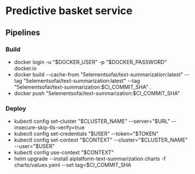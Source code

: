 # Predictive basket service

## Pipelines

### Build

- docker login -u "$DOCKER_USER" -p "$DOCKER_PASSWORD" docker.io
- docker build --cache-from "5elementsofai/text-summarization:latest" --tag "5elementsofai/text-summarization:latest" --tag "5elementsofai/text-summarization:$CI_COMMIT_SHA" .
- docker push "5elementsofai/text-summarization:$CI_COMMIT_SHA"

### Deploy

- kubectl config set-cluster "$CLUSTER_NAME" --server="$URL" --insecure-skip-tls-verify=true
- kubectl config set-credentials "$USER" --token="$TOKEN"
- kubectl config set-context "$CONTEXT" --cluster="$CLUSTER_NAME" --user="$USER"
- kubectl config use-context "$CONTEXT"
- helm upgrade --install aiplatform-text-summarization charts -f charts/values.yaml --set tag=$CI_COMMIT_SHA
